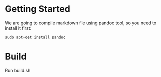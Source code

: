 # Getting Started

We are going to compile markdown file using pandoc tool, so you need to install it first:

`sudo apt-get install pandoc`

# Build

Run build.sh

